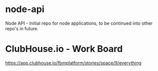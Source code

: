 # node-api
Node API - Initial repo for node applications, to be continued into other repo's in future.

# ClubHouse.io - Work Board
https://app.clubhouse.io/fbmplatform/stories/space/9/everything

